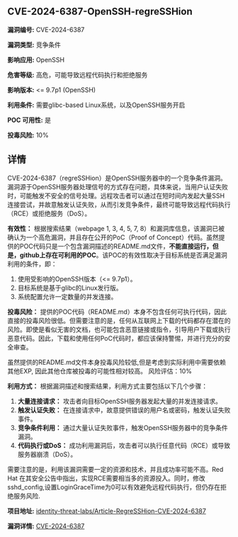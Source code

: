 ## CVE-2024-6387-OpenSSH-regreSSHion

**漏洞编号:** CVE-2024-6387

**漏洞类型:** 竞争条件

**影响应用:** OpenSSH

**危害等级:** 高危，可能导致远程代码执行和拒绝服务

**影响版本:** <= 9.7p1 (OpenSSH)

**利用条件:** 需要glibc-based Linux系统，以及OpenSSH服务开启

**POC 可用性:** 是

**投毒风险:** 10%

## 详情

CVE-2024-6387（regreSSHion）是OpenSSH服务器中的一个竞争条件漏洞。漏洞源于OpenSSH服务器处理信号的方式存在问题，具体来说，当用户认证失败时，可能触发不安全的信号处理。远程攻击者可以通过在短时间内发起大量SSH连接尝试，并故意触发认证失败，从而引发竞争条件，最终可能导致远程代码执行（RCE）或拒绝服务（DoS）。

**有效性：**
根据搜索结果（webpage 1, 3, 4, 5, 7, 8）和漏洞库信息，该漏洞已被确认为一个高危漏洞，并且存在公开的PoC（Proof of Concept）代码。虽然提供的POC代码只是一个包含漏洞描述的README.md文件，**不能直接运行，但是，github上存在可利用的POC**。该POC的有效性取决于目标系统是否满足漏洞利用的条件，即：
1.  使用受影响的OpenSSH版本（<= 9.7p1）。
2.  目标系统是基于glibc的Linux发行版。
3.  系统配置允许一定数量的并发连接。

**投毒风险：**
提供的POC代码（README.md）本身不包含任何可执行代码，因此直接的投毒风险很低。但需要注意的是，任何从互联网上下载的代码都存在潜在的风险。即使是看似无害的文档，也可能包含恶意链接或指令，引导用户下载或执行恶意代码。因此，下载和使用任何PoC代码时，都应该保持警惕，并进行充分的安全审查。

虽然提供的README.md文件本身投毒风险较低,但是考虑到实际利用中需要依赖其他EXP, 因此其他仓库被投毒的可能性相对较高。
风险评估：10%

**利用方式：**
根据漏洞描述和搜索结果，利用方式主要包括以下几个步骤：
1.  **大量连接请求：** 攻击者向目标OpenSSH服务器发起大量的并发连接请求。
2.  **触发认证失败：**  在连接请求中，故意提供错误的用户名或密码，触发认证失败事件。
3.  **竞争条件利用：**  通过大量认证失败事件，触发OpenSSH服务器中的竞争条件漏洞。
4.  **代码执行或DoS：** 成功利用漏洞后，攻击者可以执行任意代码（RCE）或导致服务器崩溃（DoS）。

需要注意的是，利用该漏洞需要一定的资源和技术，并且成功率可能不高。Red Hat 在其安全公告中指出，实现RCE需要相当多的资源投入。同时，修改sshd_config,设置LoginGraceTime为0可以有效避免远程代码执行，但仍存在拒绝服务风险.

**项目地址:** [identity-threat-labs/Article-RegreSSHion-CVE-2024-6387](https://github.com/identity-threat-labs/Article-RegreSSHion-CVE-2024-6387)

**漏洞详情:** [CVE-2024-6387](https://nvd.nist.gov/vuln/detail/CVE-2024-6387)